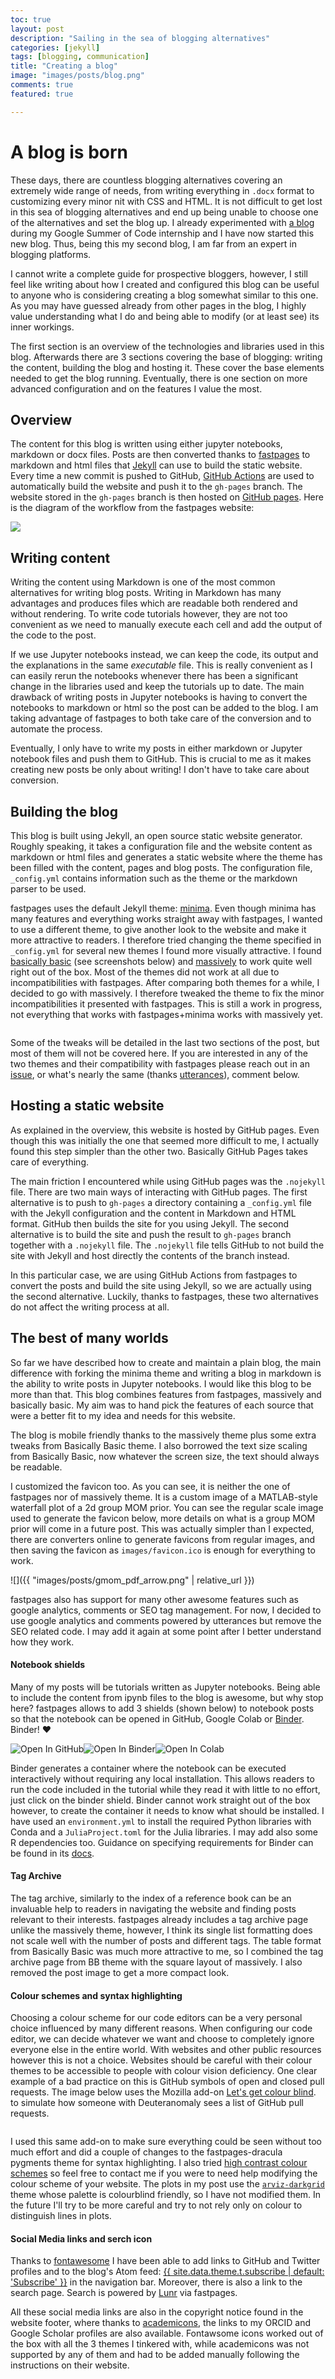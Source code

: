 ```yaml
---
toc: true
layout: post
description: "Sailing in the sea of blogging alternatives"
categories: [jekyll]
tags: [blogging, communication]
title: "Creating a blog"
image: "images/posts/blog.png"
comments: true
featured: true

---
```

# A blog is born

These days, there are countless blogging alternatives covering an
extremely wide range of needs, from writing everything in `.docx` format to
customizing every minor nit with CSS and HTML. It is not difficult to get lost
in this sea of blogging alternatives and end up being unable to choose one of
the alternatives and set the blog up. I already experimented with
[a blog](https://oriolabril.github.io/gsoc2019_blog/) during my Google Summer
of Code internship and I have now started this new blog. Thus, being this my
second blog, I am far from an expert in blogging platforms.

I cannot write a complete guide for prospective bloggers, however, I still feel like
writing about how I created and configured this blog can be useful to anyone
who is considering creating a blog somewhat similar to this one. As you
may have guessed already from other pages in the blog, I highly value understanding
what I do and being able to modify (or at least see) its inner workings.

The first section is an overview of the technologies and libraries used in this blog.
Afterwards there are 3 sections covering the base of blogging: writing the content,
building the blog and hosting it. These cover the base elements needed to get
the blog running. Eventually, there is one section on more advanced configuration
and on the features I value the most.

## Overview
The content for this blog is written using either jupyter notebooks, markdown
or docx files. Posts are then converted thanks to
[fastpages](https://fastpages.fast.ai/) to markdown and html files that
[Jekyll](https://jekyllrb.com/) can use to build the static website. Every
time a new commit is pushed to GitHub,
[GitHub Actions](https://github.com/features/actions) are used to
automatically build the website and push it to the `gh-pages` branch. The
website stored in the `gh-pages` branch is then hosted on
[GitHub pages](https://pages.github.com/). Here is the diagram of the workflow
from the fastpages website:

![](https://fastpages.fast.ai/images/diagram.png)

## Writing content
Writing the content using Markdown is one of the most common alternatives for
writing blog posts. Writing in Markdown has many advantages and produces files
which are readable both rendered and without rendering. To write code tutorials
however, they are not too convenient as we need to manually execute each
cell and add the output of the code to the post.

If we use Jupyter notebooks instead, we can keep the code, its output and the
explanations in the same _executable_ file. This is really convenient as I can
easily rerun the notebooks whenever there has been a significant change in the
libraries used and keep the tutorials up to date. The main drawback of writing
posts in Jupyter notebooks is having to convert the notebooks to markdown or
html so the post can be added to the blog. I am taking advantage of
fastpages to both take care of the conversion and to automate the process.

Eventually, I only have to write my posts in either markdown or Jupyter
notebook files and push them to GitHub. This is crucial to me as it
makes creating new posts be only about writing! I don't have to take care
about conversion.

## Building the blog
This blog is built using Jekyll, an open source static website generator.
Roughly speaking, it takes a configuration file and the website content as markdown
or html files and generates a static website where the theme has been filled
with the content, pages and blog posts. The configuration file,
`_config.yml` contains information such as the theme or the markdown parser
to be used.

fastpages uses the default Jekyll theme: [minima](https://github.com/jekyll/minima).
Even though minima has many features and everything works straight away with
fastpages, I wanted to use a different theme, to give another look to the
website and make it more attractive to readers.
I therefore tried changing the theme specified in `_config.yml`
for several new themes I found more visually attractive. I
found [basically basic](https://mmistakes.github.io/jekyll-theme-basically-basic/)
(see screenshots below) and
[massively](https://iwiedenm.github.io/jekyll-theme-massively/) to work
quite well right out of the box. Most of the themes did not work at all due to
incompatibilities with fastpages. After comparing both themes for a while, I
decided to go with massively. I therefore tweaked the theme to fix the minor
incompatibilities it presented with fastpages. This is still a work in
progress, not everything that works with fastpages+minima works with massively
yet.

<div class="box alt"><div class="row 50% uniform">
  <div class="6u"><span class="image fit"><img src="{{ "images/posts/bb_home.png" | absolute_url }}" alt="" /></span></div>
  <div class="6u$"><span class="image fit"><img src="{{ "images/posts/bb_posts.png" | absolute_url }}" alt="" /></span></div>
</div></div>

Some of the tweaks will be detailed in the last two sections of the post, but
most of them will not be covered here. If you are interested in any of the two themes
and their compatibility with fastpages please reach out in an
[issue](https://github.com/OriolAbril/oriol_unraveled/issues), or what's
nearly the same (thanks [utterances](https://utteranc.es/)), comment below.

## Hosting a static website
As explained in the overview, this website is hosted by GitHub pages. Even
though this was initially the one that seemed more difficult to me, I actually
found this step simpler than the other two. Basically GitHub Pages takes care
of everything.

The main friction I encountered while using GitHub pages was the `.nojekyll`
file. There are two main ways of interacting with GitHub pages. The first
alternative is to push to `gh-pages` a directory containing a `_config.yml`
file with the Jekyll configuration and the content in Markdown and HTML
format. GitHub then builds the site for you using Jekyll. The second
alternative is to build the site and push the result to `gh-pages` branch
together with a `.nojekyll` file. The `.nojekyll` file tells GitHub to not
build the site with Jekyll and host directly the contents of the branch
instead.

In this particular case, we are using GitHub Actions from fastpages to convert
the posts and build the site using Jekyll, so we are actually using the second
alternative. Luckily, thanks to fastpages, these two alternatives do not affect
the writing process at all.

## The best of many worlds
So far we have described how to create and maintain a plain blog, the main
difference with forking the minima theme and writing a blog in markdown is
the ability to write posts in Jupyter notebooks. I would like this blog to be
more than that. This blog combines features from fastpages, massively and
basically basic. My aim was to hand pick the features of each source that
were a better fit to my idea and needs for this website.

The blog is mobile friendly thanks to the massively theme plus some extra
tweaks from Basically Basic theme. I also borrowed the text size scaling from
Basically Basic, now whatever the screen size, the text should always be
readable.

I customized the favicon too. As you can see, it is neither the one of
fastpages nor of massively theme. It is a custom image of a MATLAB-style
waterfall plot of a 2d group MOM prior. You can see the regular scale image
used to generate the favicon below, more details on what is a group MOM prior
will come in a future post. This was actually simpler than I
expected, there are converters online to generate favicons from regular
images, and then saving the favicon as `images/favicon.ico` is enough for
everything to work.

![]({{ "images/posts/gmom_pdf_arrow.png" | relative_url }})

fastpages also has support for many other awesome features such as
google analytics, comments or SEO tag management. For
now, I decided to use google analytics and comments powered by utterances
but remove the SEO related code. I may add it again at some point after I
better understand how they work.

#### Notebook shields
Many of my posts will be tutorials written as Jupyter notebooks. Being able to
include the content from ipynb files to the blog is awesome, but why stop
here? fastpages allows to add 3 shields (shown below) to notebook posts so
that the notebook can be opened in GitHub, Google Colab or
[Binder](https://mybinder.org/). Binder! :heart:

<div class="nb-badges" style="display: flex; justify-content: flex-start">
  <div class="px-2"><img class="notebook-badge-image" src="{{ "assets/badges/github.svg" | relative_url }}" alt="Open In GitHub"/></div>
  <div class="px-2"><img class="notebook-badge-image" src="{{ "assets/badges/binder.svg" | relative_url }}" alt="Open In Binder"/></div>
  <div class="px-2"><img class="notebook-badge-image" src="{{ "assets/badges/colab.svg" | relative_url }}" alt="Open In Colab"/></div>
</div>

Binder generates a container where the notebook can be executed interactively
without requiring any local installation. This allows readers to run the code
included in the tutorial while they read it with little to no effort, just
click on the binder shield. Binder cannot work straight out of the box
however, to create the container it needs to know what should be installed. I
have used an `environment.yml` to install the required Python libraries with
Conda and a `JuliaProject.toml` for the Julia libraries. I may add also some R
dependencies too. Guidance on
specifying requirements for Binder can be found in its
[docs](https://mybinder.readthedocs.io/en/latest/using.html).

#### Tag Archive
The tag archive, similarly to the index of a reference book can be an
invaluable help to readers in navigating the website and finding posts
relevant to their interests. fastpages already includes a tag archive page
unlike the massively theme, however, I think its single list formatting does
not scale well with the number of posts and different tags. The table format
from Basically Basic was much more attractive to me, so I combined the tag
archive page from BB theme with the square layout of massively. I also removed
the post image to get a more compact look.

#### Colour schemes and syntax highlighting
Choosing a colour scheme for our code editors can be a very personal choice
influenced by many different reasons. When configuring our code editor, we can
decide whatever we want and choose to completely ignore everyone
else in the entire world. With websites and other public resources however
this is not a choice. Websites should be careful with their colour themes to be
accessible to people with colour vision deficiency. One clear example of a bad
practice on this is GitHub symbols of open and closed pull requests. The image
below uses the Mozilla add-on [Let's get
colour blind](https://addons.mozilla.org/en-US/firefox/addon/let-s-get-color-blind/).
to simulate how someone with Deuteranomaly sees a list of GitHub pull
requests.

<div class="box alt"><div class="row 50% uniform">
  <div class="6u"><span class="image fit"><img src="{{ "images/posts/pr_normal.png" | absolute_url }}" alt="" /></span></div>
  <div class="6u$"><span class="image fit"><img src="{{ "images/posts/pr_deuteranomaly.png" | absolute_url }}" alt="" /></span></div>
</div></div>

I used this same add-on to make sure everything could be seen without too much
effort and did a couple of changes to the fastpages-dracula pygments theme for
syntax highlighting. I also tried [high contrast colour schemes](https://github.com/mpchadwick/pygments-high-contrast-stylesheets)
so feel free to contact me if you were to need help modifying the colour scheme
of your website. The plots in my post use the
[`arviz-darkgrid`](https://github.com/arviz-devs/arviz/blob/master/arviz/plots/styles/arviz-darkgrid.mplstyle)
theme whose palette is colourblind friendly, so I have not modified them. In
the future I'll try to be more careful and try to not rely only on colour to
distinguish lines in plots.

#### Social Media links and serch icon
Thanks to [fontawesome](https://fontawesome.com/) I have been able to add links
to GitHub and Twitter profiles and to the blog's Atom feed: <a href="{{ site.feed.path | default: 'feed.xml' | relative_url }}" title="Atom Feed" class="icon fa-rss">
<span class="label">{{ site.data.theme.t.subscribe | default: 'Subscribe' }}</span></a>
in the navigation bar. Moreover, there is also a link to the search page.
Search is powered by [Lunr](https://lunrjs.com/) via fastpages.

All these social media links are also in the copyright notice found in the
website footer, where thanks to [academicons](https://jpswalsh.github.io/academicons/),
the links to my ORCID and Google Scholar profiles are also available.
Fontawsome icons worked out of the box with all the 3 themes I tinkered with,
while academicons was not supported by any of them and had to be added
manually following the instructions on their website.
